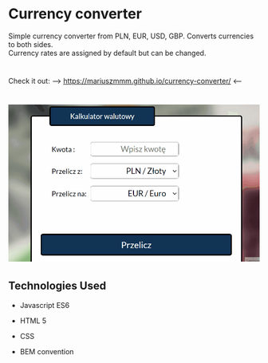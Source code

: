 # **Currency converter**

 Simple currency converter from PLN, EUR, USD, GBP. Converts currencies to both sides.  
 Currency rates are assigned by default but can be changed.  
 
#
 
 Check it out:     -->  https://mariuszmmm.github.io/currency-converter/   <--
#
# ![Currency converter](/images/animation.gif)



## Technologies Used
  

- Javascript ES6

- HTML 5

- CSS

- BEM convention





